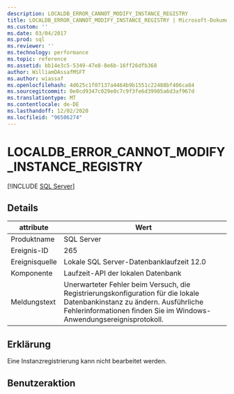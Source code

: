 ```yaml
---
description: LOCALDB_ERROR_CANNOT_MODIFY_INSTANCE_REGISTRY
title: LOCALDB_ERROR_CANNOT_MODIFY_INSTANCE_REGISTRY | Microsoft-Dokumentation
ms.custom: ''
ms.date: 03/04/2017
ms.prod: sql
ms.reviewer: ''
ms.technology: performance
ms.topic: reference
ms.assetid: bb14e3c5-5349-47e8-8e6b-16ff26dfb368
author: WilliamDAssafMSFT
ms.author: wiassaf
ms.openlocfilehash: 4d625c1f07137a4464b9b1551c22488bf406ca84
ms.sourcegitcommit: 0e0cd9347c029e0c7c9f3fe6d39985a6d3af967d
ms.translationtype: MT
ms.contentlocale: de-DE
ms.lasthandoff: 12/02/2020
ms.locfileid: "96506274"
---
```

# <a name="localdb_error_cannot_modify_instance_registry"></a>LOCALDB_ERROR_CANNOT_MODIFY_INSTANCE_REGISTRY
 [!INCLUDE [SQL Server](../../includes/applies-to-version/sqlserver.md)]
    
## <a name="details"></a>Details  
  
| attribute | Wert |
| --------- | ----- |
|Produktname|SQL Server|  
|Ereignis-ID|265|  
|Ereignisquelle|Lokale SQL Server-Datenbanklaufzeit 12.0|  
|Komponente|Laufzeit-API der lokalen Datenbank|  
|Meldungstext|Unerwarteter Fehler beim Versuch, die Registrierungskonfiguration für die lokale Datenbankinstanz zu ändern. Ausführliche Fehlerinformationen finden Sie im Windows-Anwendungsereignisprotokoll.|  
  
## <a name="explanation"></a>Erklärung  
 Eine Instanzregistrierung kann nicht bearbeitet werden.  
  
## <a name="user-action"></a>Benutzeraktion  
  
